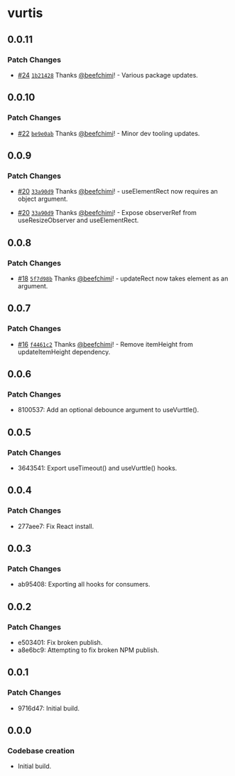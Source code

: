 # vurtis

## 0.0.11

### Patch Changes

- [#24](https://github.com/beefchimi/vurtis/pull/24) [`1b21428`](https://github.com/beefchimi/vurtis/commit/1b21428b49a0b98c6114ec64468c363798f57b5a) Thanks [@beefchimi](https://github.com/beefchimi)! - Various package updates.

## 0.0.10

### Patch Changes

- [#22](https://github.com/beefchimi/vurtis/pull/22) [`be9e0ab`](https://github.com/beefchimi/vurtis/commit/be9e0ab72b9de2b1ba41f78393338b8d971d929a) Thanks [@beefchimi](https://github.com/beefchimi)! - Minor dev tooling updates.

## 0.0.9

### Patch Changes

- [#20](https://github.com/beefchimi/vurtis/pull/20) [`33a90d9`](https://github.com/beefchimi/vurtis/commit/33a90d9630262300f610d79c5804c7afac6a2f11) Thanks [@beefchimi](https://github.com/beefchimi)! - useElementRect now requires an object argument.

- [#20](https://github.com/beefchimi/vurtis/pull/20) [`33a90d9`](https://github.com/beefchimi/vurtis/commit/33a90d9630262300f610d79c5804c7afac6a2f11) Thanks [@beefchimi](https://github.com/beefchimi)! - Expose observerRef from useResizeObserver and useElementRect.

## 0.0.8

### Patch Changes

- [#18](https://github.com/beefchimi/vurtis/pull/18) [`5f7d98b`](https://github.com/beefchimi/vurtis/commit/5f7d98b140a48d4bb9efc0c50d4d4522886ad1c2) Thanks [@beefchimi](https://github.com/beefchimi)! - updateRect now takes element as an argument.

## 0.0.7

### Patch Changes

- [#16](https://github.com/beefchimi/vurtis/pull/16) [`f4461c2`](https://github.com/beefchimi/vurtis/commit/f4461c2dfa3f8f65d16fe291fd15acaeeea3f0db) Thanks [@beefchimi](https://github.com/beefchimi)! - Remove itemHeight from updateItemHeight dependency.

## 0.0.6

### Patch Changes

- 8100537: Add an optional debounce argument to useVurttle().

## 0.0.5

### Patch Changes

- 3643541: Export useTimeout() and useVurttle() hooks.

## 0.0.4

### Patch Changes

- 277aee7: Fix React install.

## 0.0.3

### Patch Changes

- ab95408: Exporting all hooks for consumers.

## 0.0.2

### Patch Changes

- e503401: Fix broken publish.
- a8e6bc9: Attempting to fix broken NPM publish.

## 0.0.1

### Patch Changes

- 9716d47: Initial build.

## 0.0.0

### Codebase creation

- Initial build.
